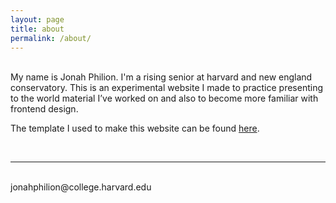 ```yaml
---
layout: page
title: about
permalink: /about/
---
```


<!-- <img class="col one right" src="/img/prof_pic.jpg"> -->

<br/>
My name is Jonah Philion. I'm a rising senior at harvard and new england conservatory. This is an experimental website I made to practice presenting to the world material I’ve worked on and also to become more familiar with frontend design.

The template I used to make this website can be found <a href="https://github.com/bogoli/-folio" target="blank">here</a>.








<br/>
<hr/>
<br/>
<span class="contacticon center">
	<a href="mailto:jonahphilion@college.harvard.edu"><i class="fa fa-envelope-square"></i></a>
	<a href="https://github.com/jonahthelion" target="_blank"><i class="fa fa-github-square"></i></a>
<!-- 	<a href="https://www.linkedin.com" target="_blank"><i class="fa fa-linkedin-square"></i></a> -->
<!-- 	<a href="http://tumblr.com" target="_blank"><i class="fa fa-tumblr-square"></i></a>
	<a href="https://twitter.com" target="_blank"><i class="fa fa-twitter-square"></i></a> -->
</span>

<div class="col three caption">
	jonahphilion@college.harvard.edu
</div>

